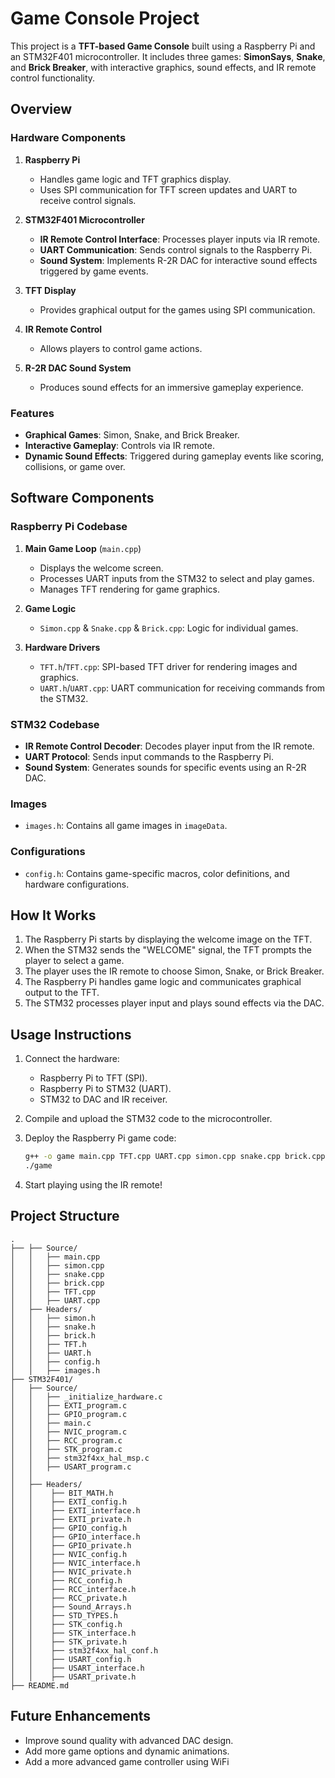 
# Game Console Project

This project is a **TFT-based Game Console** built using a Raspberry Pi and an STM32F401 microcontroller. 
It includes three games: **SimonSays**, **Snake**, and **Brick Breaker**, with interactive graphics, sound effects, and IR remote control functionality.

## Overview

### Hardware Components
1. **Raspberry Pi**  
   - Handles game logic and TFT graphics display.  
   - Uses SPI communication for TFT screen updates and UART to receive control signals.

2. **STM32F401 Microcontroller**  
   - **IR Remote Control Interface**: Processes player inputs via IR remote.  
   - **UART Communication**: Sends control signals to the Raspberry Pi.  
   - **Sound System**: Implements R-2R DAC for interactive sound effects triggered by game events.  

3. **TFT Display**  
   - Provides graphical output for the games using SPI communication.  

4. **IR Remote Control**  
   - Allows players to control game actions.  

5. **R-2R DAC Sound System**  
   - Produces sound effects for an immersive gameplay experience.  

### Features
- **Graphical Games**: Simon, Snake, and Brick Breaker.  
- **Interactive Gameplay**: Controls via IR remote.  
- **Dynamic Sound Effects**: Triggered during gameplay events like scoring, collisions, or game over.  

## Software Components

### Raspberry Pi Codebase
1. **Main Game Loop** (`main.cpp`)  
   - Displays the welcome screen.  
   - Processes UART inputs from the STM32 to select and play games.  
   - Manages TFT rendering for game graphics.  

2. **Game Logic**  
   - `Simon.cpp` & `Snake.cpp` & `Brick.cpp`: Logic for individual games. 

3. **Hardware Drivers**  
   - `TFT.h`/`TFT.cpp`: SPI-based TFT driver for rendering images and graphics.  
   - `UART.h`/`UART.cpp`: UART communication for receiving commands from the STM32.

### STM32 Codebase
- **IR Remote Control Decoder**: Decodes player input from the IR remote.  
- **UART Protocol**: Sends input commands to the Raspberry Pi.  
- **Sound System**: Generates sounds for specific events using an R-2R DAC.  

### Images
- `images.h`: Contains all game images in `imageData`.  

### Configurations
- `config.h`: Contains game-specific macros, color definitions, and hardware configurations.  

## How It Works
1. The Raspberry Pi starts by displaying the welcome image on the TFT.  
2. When the STM32 sends the "WELCOME" signal, the TFT prompts the player to select a game.  
3. The player uses the IR remote to choose Simon, Snake, or Brick Breaker.  
4. The Raspberry Pi handles game logic and communicates graphical output to the TFT.  
5. The STM32 processes player input and plays sound effects via the DAC.  

## Usage Instructions
1. Connect the hardware:
   - Raspberry Pi to TFT (SPI).  
   - Raspberry Pi to STM32 (UART).  
   - STM32 to DAC and IR receiver.  

2. Compile and upload the STM32 code to the microcontroller.  
3. Deploy the Raspberry Pi game code:  
   ```bash
   g++ -o game main.cpp TFT.cpp UART.cpp simon.cpp snake.cpp brick.cpp -lwiringPi
   ./game
   ```
4. Start playing using the IR remote!  

## Project Structure
```plaintext
.
├── ├── Source/
│	│	├──	main.cpp
│   │	├── simon.cpp
│   │	├── snake.cpp
│   │	├── brick.cpp
│   │	├── TFT.cpp
│   │	├── UART.cpp
│   ├── Headers/
│	│	├── simon.h
│	│	├── snake.h
│	│	├── brick.h
│	│	├── TFT.h
│   │	├── UART.h
│   │	├── config.h
│   │	├── images.h
├── STM32F401/
│   ├── Source/
│   │   ├── _initialize_hardware.c
│   │   ├── EXTI_program.c
│   │   ├── GPIO_program.c
│   │   ├── main.c
│   │   ├── NVIC_program.c
│   │   ├── RCC_program.c
│   │   ├── STK_program.c
│   │   ├── stm32f4xx_hal_msp.c
│   │   ├── USART_program.c
│   │
│   ├── Headers/
│   │    ├── BIT_MATH.h
│   │    ├── EXTI_config.h
│   │    ├── EXTI_interface.h
│   │    ├── EXTI_private.h
│   │    ├── GPIO_config.h
│   │    ├── GPIO_interface.h
│   │    ├── GPIO_private.h
│   │    ├── NVIC_config.h
│   │    ├── NVIC_interface.h
│	│    ├── NVIC_private.h
│	│    ├── RCC_config.h
│	│    ├── RCC_interface.h
│	│    ├── RCC_private.h
│	│    ├── Sound_Arrays.h
│	│    ├── STD_TYPES.h
│	│    ├── STK_config.h
│	│    ├── STK_interface.h
│	│    ├── STK_private.h
│	│    ├── stm32f4xx_hal_conf.h
│	│    ├── USART_config.h
│	│    ├── USART_interface.h
│	│    ├── USART_private.h  
├── README.md
```

## Future Enhancements
- Improve sound quality with advanced DAC design.  
- Add more game options and dynamic animations. 
- Add a more advanced game controller using WiFi 


